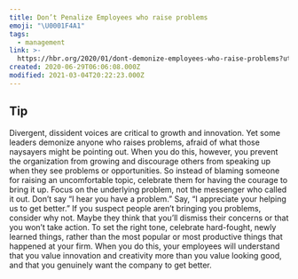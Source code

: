 ```yaml
---
title: Don’t Penalize Employees who raise problems
emoji: "\U0001F4A1"
tags:
  - management
link: >-
  https://hbr.org/2020/01/dont-demonize-employees-who-raise-problems?utm_medium=email&utm_source=newsletter_daily&utm_campaign=mtod_notactsubs
created: 2020-06-29T06:06:08.000Z
modified: 2021-03-04T20:22:23.000Z
---
```


## Tip

Divergent, dissident voices are critical to growth and innovation. Yet some leaders demonize anyone who raises problems, afraid of what those naysayers might be pointing out. When you do this, however, you prevent the organization from growing and discourage others from speaking up when they see problems or opportunities. So instead of blaming someone for raising an uncomfortable topic, celebrate them for having the courage to bring it up. Focus on the underlying problem, not the messenger who called it out. Don’t say “I hear you have a problem.” Say, “I appreciate your helping us to get better.” If you suspect people aren’t bringing you problems, consider why not. Maybe they think that you’ll dismiss their concerns or that you won’t take action. To set the right tone, celebrate hard-fought, newly learned things, rather than the most popular or most productive things that happened at your firm. When you do this, your employees will understand that you value innovation and creativity more than you value looking good, and that you genuinely want the company to get better.
